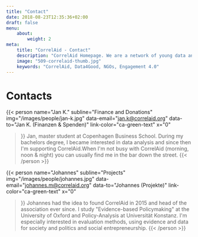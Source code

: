 ```yaml
---
title: "Contact"
date: 2018-08-23T12:35:36+02:00
draft: false
menu: 
    about:
        weight: 2
meta:
    title: "CorrelAid - Contact"
    description: "CorrelAid Homepage. We are a network of young data analysts that wants to change the world with a more inclusive, integrated and innovative approach to data analysis."
    image: "509-correlaid-thumb.jpg"
    keywords: "CorrelAid, Data4Good, NGOs, Engagement 4.0"
---
```


# Contacts

{{< person 
    name="Jan K."
    subline="Finance and Donations"
    img="/images/people/jan-k.jpg"
    data-email="jan.k@correlaid.org"
    data-to="Jan K. (Finanzen & Spenden)"
    link-color="ca-green-text"
    x="0"
>}}
Jan, master student at Copenhagen Business School. 
During my bachelors degree, I became interested in data analysis and since then I'm supporting CorrelAid.When I'm not busy with CorrelAid (morning, noon & night) you can usually find me in the bar down the street.
{{< /person >}}

{{< person 
    name="Johannes"
    subline="Projects"
    img="/images/people/johannes.jpg"
    data-email="johannes.m@correlaid.org"
    data-to="Johannes (Projekte)"
    link-color="ca-green-text"
    x="0"
>}}
Johannes had the idea to found CorrelAid in 2015 and head of the association ever since. 
I study "Evidence-based Policymaking" at the University of Oxford and Policy-Analysis at Universität Konstanz. I'm especially interested in evaluation methods, using evidence and data for society and politics and social entrepreneurship.
{{< /person >}}

<!--
{{< person 
    name="Regina"
    subline="Local Chapter coordinator"
    img="/images/people/regina.jpg"
    data-email="regina.s@correlaid.org"
    data-to="Regina (Lokalgruppenkoordinatorin)"
    link-color="ca-green-text"
    x="0"
>}}
    MISSING CONTENT!
{{< /person >}}
-->